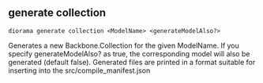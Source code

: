 ## generate collection

    diorama generate collection <ModelName> <generateModelAlso?>

Generates a new Backbone.Collection for the given ModelName. If you
specify generateModelAlso? as true, the corresponding model will also be
generated (default false). Generated files are printed in a format
suitable for inserting into the src/compile_manifest.json
